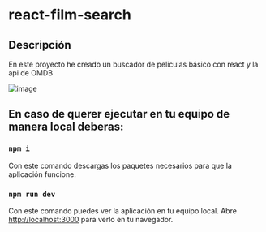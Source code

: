 # react-film-search

## Descripción 
En este proyecto he creado un buscador de peliculas básico con react y la api de OMDB

![image](https://user-images.githubusercontent.com/91902123/235868724-16fca1df-1cbc-4115-a75a-bc524d5afd1f.png)

## En caso de querer ejecutar en tu equipo de manera local deberas: 
### `npm i`
Con este comando descargas los paquetes necesarios para que la aplicación funcione.

### `npm run dev`
Con este comando puedes ver la aplicación en tu equipo local.
Abre [http://localhost:3000](http://localhost:5173) para verlo en tu navegador.
